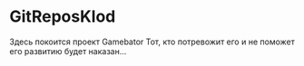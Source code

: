# GitReposKlod
Здесь покоится проект Gamebator
Тот, кто потревожит его и не поможет его развитию будет наказан...
